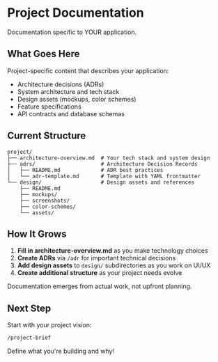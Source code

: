 # Project Documentation

Documentation specific to YOUR application.

## What Goes Here

Project-specific content that describes your application:
- Architecture decisions (ADRs)
- System architecture and tech stack
- Design assets (mockups, color schemes)
- Feature specifications
- API contracts and database schemas

## Current Structure

```
project/
├── architecture-overview.md  # Your tech stack and system design
├── adrs/                     # Architecture Decision Records
│   ├── README.md             # ADR best practices
│   └── adr-template.md       # Template with YAML frontmatter
└── design/                   # Design assets and references
    ├── README.md
    ├── mockups/
    ├── screenshots/
    ├── color-schemes/
    └── assets/
```

## How It Grows

1. **Fill in architecture-overview.md** as you make technology choices
2. **Create ADRs** via `/adr` for important technical decisions
3. **Add design assets** to `design/` subdirectories as you work on UI/UX
4. **Create additional structure** as your project needs evolve

Documentation emerges from actual work, not upfront planning.

## Next Step

Start with your project vision:
```bash
/project-brief
```

Define what you're building and why!
